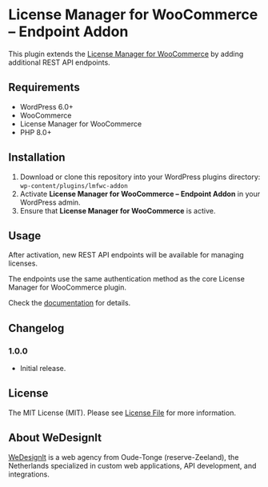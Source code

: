 # License Manager for WooCommerce – Endpoint Addon

This plugin extends the [License Manager for WooCommerce][link-lmfwc] by adding additional REST API endpoints.

## Requirements

- WordPress 6.0+
- WooCommerce
- License Manager for WooCommerce
- PHP 8.0+

## Installation

1. Download or clone this repository into your WordPress plugins directory:  
   `wp-content/plugins/lmfwc-addon`  
2. Activate **License Manager for WooCommerce – Endpoint Addon** in your WordPress admin.  
3. Ensure that **License Manager for WooCommerce** is active.

## Usage

After activation, new REST API endpoints will be available for managing licenses.  

The endpoints use the same authentication method as the core License Manager for WooCommerce plugin.  

Check the [documentation](docs/endpoints.md) for details.

## Changelog

### 1.0.0
- Initial release.

## License

The MIT License (MIT). Please see [License File](LICENSE.md) for more information.

## About WeDesignIt

[WeDesignIt][link-wdi] is a web agency from Oude-Tonge (reserve-Zeeland), the Netherlands specialized in custom web applications, API development, and integrations.

[link-lmfwc]: https://licensemanager.at
[link-wdi]: https://www.wedesignit.nl
